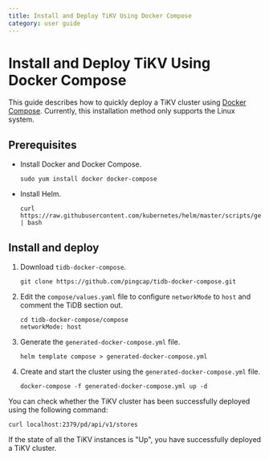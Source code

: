 ```yaml
---
title: Install and Deploy TiKV Using Docker Compose
category: user guide
---
```


# Install and Deploy TiKV Using Docker Compose

This guide describes how to quickly deploy a TiKV cluster using [Docker Compose](https://github.com/pingcap/tidb-docker-compose/). Currently, this installation method only supports the Linux system.

## Prerequisites

- Install Docker and Docker Compose.

    ```
    sudo yum install docker docker-compose
    ```

- Install Helm.

    ```
    curl https://raw.githubusercontent.com/kubernetes/helm/master/scripts/get | bash
    ```

## Install and deploy

1. Download `tidb-docker-compose`.

    ``` 
    git clone https://github.com/pingcap/tidb-docker-compose.git
    ```

2. Edit the `compose/values.yaml` file to configure `networkMode` to `host` and comment the TiDB section out.

    ```
    cd tidb-docker-compose/compose
    networkMode: host
    ```

3. Generate the `generated-docker-compose.yml` file.

    ```
    helm template compose > generated-docker-compose.yml
    ```

4. Create and start the cluster using the `generated-docker-compose.yml` file.

    ```
    docker-compose -f generated-docker-compose.yml up -d
    ```

You can check whether the TiKV cluster has been successfully deployed using the following command:

```
curl localhost:2379/pd/api/v1/stores
```

If the state of all the TiKV instances is "Up", you have successfully deployed a TiKV cluster.